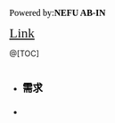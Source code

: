 <font color=#000000	size=3 face=楷体>Powered by:**NEFU AB-IN**</font>

<font color=#FFA500 size=5 face=楷体>[Link](https://codeforces.com/contest/1592)</font>

@[TOC]

# <font color=#6495ED size=6 ></font>

* ### <font color=#000000 size=4 face=粗体>需求</font>

  > 

* ### <font color=#000000 size=4 face=粗体></font>

  

